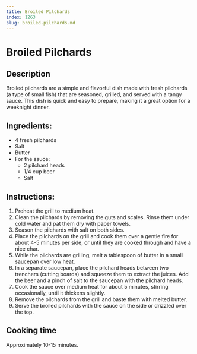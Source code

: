 ```yaml
---
title: Broiled Pilchards
index: 1263
slug: broiled-pilchards.md
---
```


# Broiled Pilchards

## Description
Broiled pilchards are a simple and flavorful dish made with fresh pilchards (a type of small fish) that are seasoned, grilled, and served with a tangy sauce. This dish is quick and easy to prepare, making it a great option for a weeknight dinner.

## Ingredients:
- 4 fresh pilchards
- Salt
- Butter
- For the sauce:
  - 2 pilchard heads
  - 1/4 cup beer
  - Salt

## Instructions:
1. Preheat the grill to medium heat.
2. Clean the pilchards by removing the guts and scales. Rinse them under cold water and pat them dry with paper towels.
3. Season the pilchards with salt on both sides.
4. Place the pilchards on the grill and cook them over a gentle fire for about 4-5 minutes per side, or until they are cooked through and have a nice char.
5. While the pilchards are grilling, melt a tablespoon of butter in a small saucepan over low heat.
6. In a separate saucepan, place the pilchard heads between two trenchers (cutting boards) and squeeze them to extract the juices. Add the beer and a pinch of salt to the saucepan with the pilchard heads.
7. Cook the sauce over medium heat for about 5 minutes, stirring occasionally, until it thickens slightly.
8. Remove the pilchards from the grill and baste them with melted butter.
9. Serve the broiled pilchards with the sauce on the side or drizzled over the top.

## Cooking time
Approximately 10-15 minutes.
